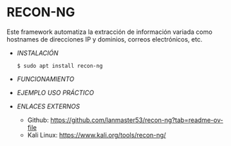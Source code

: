 # **RECON-NG**

Este framework automatiza la extracción de información variada como hostnames de direcciones IP y dominios, correos electrónicos, etc.

- *INSTALACIÓN*

      $ sudo apt install recon-ng

- *FUNCIONAMIENTO*




- *EJEMPLO USO PRÁCTICO*



- *ENLACES EXTERNOS*

  - Github: https://github.com/lanmaster53/recon-ng?tab=readme-ov-file
  - Kali Linux: https://www.kali.org/tools/recon-ng/
